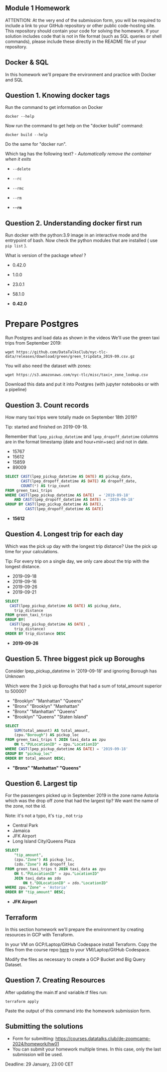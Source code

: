 ## Module 1 Homework

ATTENTION: At the very end of the submission form, you will be required to include a link to your GitHub repository or other public code-hosting site. This repository should contain your code for solving the homework. If your solution includes code that is not in file format (such as SQL queries or shell commands), please include these directly in the README file of your repository.

## Docker & SQL

In this homework we'll prepare the environment 
and practice with Docker and SQL


## Question 1. Knowing docker tags

Run the command to get information on Docker 

```docker --help```

Now run the command to get help on the "docker build" command:

```docker build --help```

Do the same for "docker run".

Which tag has the following text? - *Automatically remove the container when it exits* 

- `--delete`
- `--rc`
- `--rmc`
- `--rm`

- __`--rm`__


## Question 2. Understanding docker first run 

Run docker with the python:3.9 image in an interactive mode and the entrypoint of bash.
Now check the python modules that are installed ( use ```pip list``` ). 

What is version of the package *wheel* ?

- 0.42.0
- 1.0.0
- 23.0.1
- 58.1.0

- __0.42.0__


# Prepare Postgres

Run Postgres and load data as shown in the videos
We'll use the green taxi trips from September 2019:

```wget https://github.com/DataTalksClub/nyc-tlc-data/releases/download/green/green_tripdata_2019-09.csv.gz```

You will also need the dataset with zones:

```wget https://s3.amazonaws.com/nyc-tlc/misc/taxi+_zone_lookup.csv```

Download this data and put it into Postgres (with jupyter notebooks or with a pipeline)


## Question 3. Count records 

How many taxi trips were totally made on September 18th 2019?

Tip: started and finished on 2019-09-18. 

Remember that `lpep_pickup_datetime` and `lpep_dropoff_datetime` columns are in the format timestamp (date and hour+min+sec) and not in date.

- 15767
- 15612
- 15859
- 89009
  
```sql
SELECT CAST(lpep_pickup_datetime AS DATE) AS pickup_date,
       CAST(lpep_dropoff_datetime AS DATE) AS dropoff_date,
       COUNT(*) AS trip_count
FROM green_taxi_trips
WHERE CAST(lpep_pickup_datetime AS DATE)  = '2019-09-18'
	AND CAST(lpep_dropoff_datetime AS DATE) = '2019-09-18'
GROUP BY CAST(lpep_pickup_datetime AS DATE),
         CAST(lpep_dropoff_datetime AS DATE)
```

- __15612__


## Question 4. Longest trip for each day

Which was the pick up day with the longest trip distance?
Use the pick up time for your calculations.

Tip: For every trip on a single day, we only care about the trip with the longest distance. 

- 2019-09-18
- 2019-09-16
- 2019-09-26
- 2019-09-21

```sql
SELECT 
  CAST(lpep_pickup_datetime AS DATE) AS pickup_date, 
	trip_distance
FROM green_taxi_trips  
GROUP BY(
  CAST(lpep_pickup_datetime AS DATE) , 
	trip_distance)
ORDER BY trip_distance DESC
```
- __2019-09-26__


## Question 5. Three biggest pick up Boroughs

Consider lpep_pickup_datetime in '2019-09-18' and ignoring Borough has Unknown

Which were the 3 pick up Boroughs that had a sum of total_amount superior to 50000?
 
- "Brooklyn" "Manhattan" "Queens"
- "Bronx" "Brooklyn" "Manhattan"
- "Bronx" "Manhattan" "Queens" 
- "Brooklyn" "Queens" "Staten Island"

``` sql
SELECT   
	SUM(total_amount) AS total_amount,
	(zpu."Borough") AS pickup_loc
FROM green_taxi_trips t JOIN taxi_data as zpu
	ON t."PULocationID" = zpu."LocationID"
WHERE CAST(lpep_pickup_datetime AS DATE) = '2019-09-18' 
GROUP BY "pickup_loc"
ORDER BY total_amount DESC;
```

- __"Bronx" "Manhattan" "Queens"__ 


## Question 6. Largest tip

For the passengers picked up in September 2019 in the zone name Astoria which was the drop off zone that had the largest tip?
We want the name of the zone, not the id.

Note: it's not a typo, it's `tip` , not `trip`

- Central Park
- Jamaica
- JFK Airport
- Long Island City/Queens Plaza

``` sql
SELECT   
	"tip_amount",
	(zpu."Zone") AS pickup_loc,
	(zdo."Zone") AS dropoff_loc
FROM green_taxi_trips t JOIN taxi_data as zpu
	ON t."PULocationID" = zpu."LocationID"
	JOIN taxi_data as zdo
		ON t."DOLocationID" = zdo."LocationID"
WHERE zpu."Zone" = 'Astoria'  
ORDER BY "tip_amount" DESC;
```

- __JFK Airport__

## Terraform

In this section homework we'll prepare the environment by creating resources in GCP with Terraform.

In your VM on GCP/Laptop/GitHub Codespace install Terraform. 
Copy the files from the course repo
[here](https://github.com/DataTalksClub/data-engineering-zoomcamp/tree/main/01-docker-terraform/1_terraform_gcp/terraform) to your VM/Laptop/GitHub Codespace.

Modify the files as necessary to create a GCP Bucket and Big Query Dataset.


## Question 7. Creating Resources

After updating the main.tf and variable.tf files run:

```
terraform apply
```

Paste the output of this command into the homework submission form.


## Submitting the solutions

* Form for submitting: https://courses.datatalks.club/de-zoomcamp-2024/homework/hw01
* You can submit your homework multiple times. In this case, only the last submission will be used. 

Deadline: 29 January, 23:00 CET
